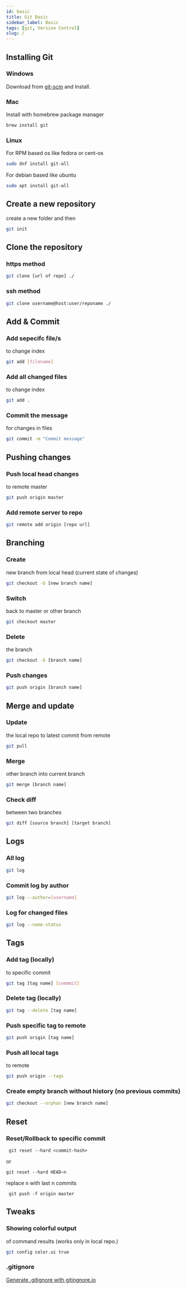 ```yaml
---
id: basic
title: Git Basic
sidebar_label: Basic
tags: [git, Version Control]
slug: /
---
```


## Installing Git

### Windows

Download from [git-scm](https://git-scm.com/download/win) and Install.

### Mac

Install with homebrew package manager

```bash
brew install git
```

### Linux

For RPM based os like fedora or cent-os

```bash
sudo dnf install git-all
```

For debian based like ubuntu

```bash
sudo apt install git-all
```

## Create a new repository

create a new folder and then

```bash
git init
```

## Clone the repository

### https method

```bash
git clone [url of repo] ./
```

### ssh method

```bash
git clone username@host:user/reponame ./
```

## Add & Commit

### Add sepecifc file/s

to change index

```bash
git add [filename]
```

### Add all changed files

to change index

```bash
git add .
```

### Commit the message

for changes in files

```bash
git commit -m "Commit message"
```

## Pushing changes

### Push local head changes

to remote master

```bash
git push origin master
```

### Add remote server to repo

```bash
git remote add origin [repo url]

```

## Branching

### Create

new branch from local head (current state of changes)

```bash
git checkout -b [new branch name]
```

### Switch

back to master or other branch

```bash
git checkout master
```

### Delete

the branch

```bash
git checkout -b [branch name]
```

### Push changes

```bash
git push origin [branch name]

```

## Merge and update

### Update

the local repo to latest commit from remote

```bash
git pull
```

### Merge

other branch into current branch

```bash
git merge [branch name]
```

### Check diff

between two branches

```bash
git diff [source branch] [target branch]
```

## Logs

### All log

```bash
git log
```

### Commit log by author

```bash
git log --author=[username]
```

### Log for changed files

```bash
git log --name-status
```

## Tags

### Add tag (locally)

to specific commit

```bash
git tag [tag name] [commmit]
```

### Delete tag (locally)

```bash
git tag --delete [tag name]
```

### Push specific tag to remote

```bash
git push origin [tag name]
```

### Push all local tags

to remote

```bash
git push origin --tags
```

### Create empty branch without history (no previous commits)

```bash
git checkout --orphan [new branch name]
```
## Reset

### Reset/Rollback to specific commit

```
 git reset --hard <commit-hash>
```

or

```
git reset --hard HEAD~n
```
replace n with last n commits

```
 git push -f origin master
 ```

## Tweaks

### Showing colorful output

of command results (works only in local repo.)

```bash
git config color.ui true
```

### .gitignore

[Generate .gitignore with gitingnore.io](http://gitignore.io/)
